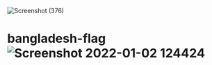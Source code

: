 ![Screenshot (376)](https://user-images.githubusercontent.com/92775489/147879862-937f05c2-b9bb-4dd9-950a-0613a732b3c2.png)
# bangladesh-flag![Screenshot 2022-01-02 124424](https://user-images.githubusercontent.com/92775489/147868389-5bc7b870-18e0-4735-9bfd-12d033018ed1.png)
